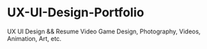 # UX-UI-Design-Portfolio
UX UI Design &amp;&amp; Resume
Video Game Design, Photography, Videos, Animation, Art, etc. 
